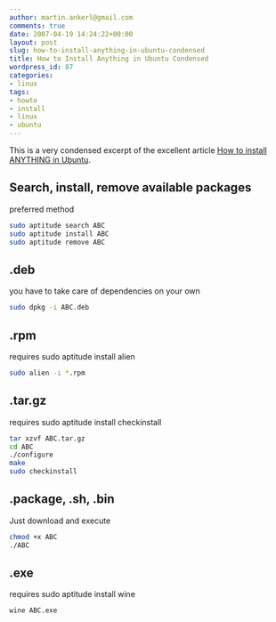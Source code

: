 ```yaml
---
author: martin.ankerl@gmail.com
comments: true
date: 2007-04-19 14:24:22+00:00
layout: post
slug: how-to-install-anything-in-ubuntu-condensed
title: How to Install Anything in Ubuntu Condensed
wordpress_id: 87
categories:
- linux
tags:
- howto
- install
- linux
- ubuntu
---
```


This is a very condensed excerpt of the excellent article [How to install ANYTHING in Ubuntu](http://amitech.50webs.com/installing/index.php.html).

## Search, install, remove available packages
preferred method

```bash
sudo aptitude search ABC
sudo aptitude install ABC
sudo aptitude remove ABC
```

## .deb
you have to take care of dependencies on your own

```bash
sudo dpkg -i ABC.deb
```

## .rpm
requires sudo aptitude install alien

```bash
sudo alien -i *.rpm
```

## .tar.gz
requires sudo aptitude install checkinstall

```bash
tar xzvf ABC.tar.gz
cd ABC
./configure
make
sudo checkinstall
```

## .package, .sh, .bin
Just download and execute
    
```bash
chmod +x ABC
./ABC
```    

## .exe
requires sudo aptitude install wine

```bash
wine ABC.exe
```
